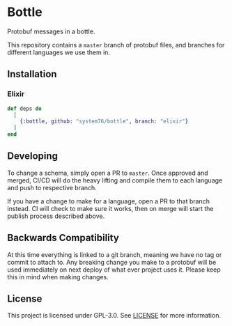# Bottle

Protobuf messages in a bottle.

This repository contains a `master` branch of protobuf files, and branches for
different languages we use them in.

## Installation

### Elixir

```elixir
def deps do
  [
    {:bottle, github: "system76/bottle", branch: "elixir"}
  ]
end
```

## Developing

To change a schema, simply open a PR to `master`. Once approved and merged,
CI/CD will do the heavy lifting and compile them to each language and push to
respective branch.

If you have a change to make for a language, open a PR to that branch instead.
CI will check to make sure it works, then on merge will start the publish
process described above.

## Backwards Compatibility

At this time everything is linked to a git branch, meaning we have no tag or
commit to attach to. Any breaking change you make to a protobuf will be used
immediately on next deploy of what ever project uses it. Please keep this in
mind when making changes.

## License

This project is licensed under GPL-3.0. See [LICENSE](LICENSE) for more
information.
